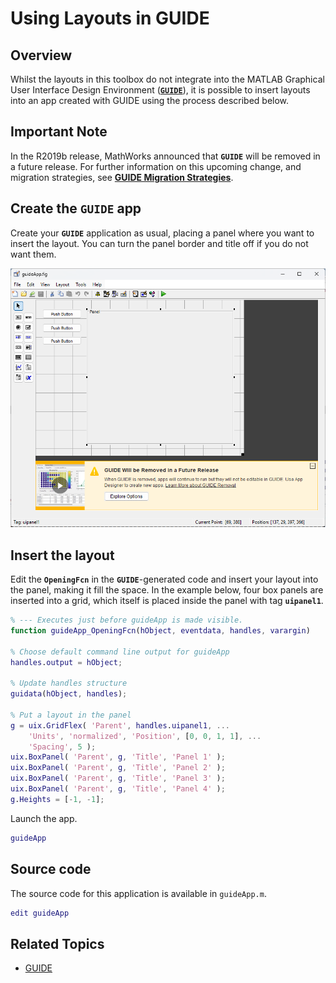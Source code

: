 
# **Using Layouts in GUIDE**

## **Overview**

Whilst the layouts in this toolbox do not integrate into the MATLAB Graphical User Interface Design Environment ([**`GUIDE`**](https://www.mathworks.com/help/matlab/ref/guide.html)), it is possible to insert layouts into an app created with GUIDE using the process described below.

## Important Note

In the R2019b release, MathWorks announced that **`GUIDE`** will be removed in a future release. For further information on this upcoming change, and migration strategies, see [**GUIDE Migration Strategies**](https://www.mathworks.com/help/matlab/creating_guis/differences-between-app-designer-and-guide.html).

## Create the **`GUIDE`** app

Create your **`GUIDE`** application as usual, placing a panel where you want to insert the layout. You can turn the panel border and title off if you do not want them.

![A new GUIDE app](Images/UsingLayoutsInGUIDE01.png "A new GUIDE app")

## Insert the layout

Edit the **`OpeningFcn`** in the **`GUIDE`**\-generated code and insert your layout into the panel, making it fill the space. In the example below, four box panels are inserted into a grid, which itself is placed inside the panel with tag **`uipanel1`**.

```matlab
% --- Executes just before guideApp is made visible. 
function guideApp_OpeningFcn(hObject, eventdata, handles, varargin)

% Choose default command line output for guideApp 
handles.output = hObject;

% Update handles structure 
guidata(hObject, handles);

% Put a layout in the panel 
g = uix.GridFlex( 'Parent', handles.uipanel1, ...
    'Units', 'normalized', 'Position', [0, 0, 1, 1], ...
    'Spacing', 5 );
uix.BoxPanel( 'Parent', g, 'Title', 'Panel 1' );
uix.BoxPanel( 'Parent', g, 'Title', 'Panel 2' );
uix.BoxPanel( 'Parent', g, 'Title', 'Panel 3' );
uix.BoxPanel( 'Parent', g, 'Title', 'Panel 4' );
g.Heights = [-1, -1]; 
```

Launch the app.

```matlab
guideApp
```

## Source code

The source code for this application is available in `guideApp.m`.

```matlab
edit guideApp 
```

## Related Topics
* [GUIDE](https://www.mathworks.com/help/matlab/ref/guide.html)